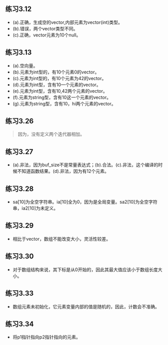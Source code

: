 ## 练习3.12
* (a).正确，生成空的vector,内部元素为vector(int)类型。
* (b).错误，两个vector类型不同。
* (c).正确，vector元素为10个null。
 
## 练习3.13
* (a).空向量。
* (b).元素为int型的，有10个元素0的vector。
* (c).元素为int型的，有10个元素为42的vector。
* (d).元素为int型，含有10一个元素的vector。
* (e).元素为int型，含有10,42两个元素的vector。
* (f).元素为string型，含有10这一个元素的vector。
* (g).元素为string型，含有10，hi两个元素的vector。
## 练习3.26
> 因为，没有定义两个迭代器相加。
## 练习3.27
* (a).非法，因为buf_size不是常量表达式；(b).合法。(c).非法，这个编译的时候不知道函数结果。(d).非法，因为有12个元素。
## 练习3.28
* sa[10]为全空字符串。ia[10]全为0，因为是全局变量。sa2[10]为全空字符串，ia2[10]为未定义。
## 练习3.29
* 相比于vector，数组不能改变大小，灵活性较差。
## 练习3.30
* 对于数组结构来说，其下标是从0开始的，因此其最大值应该小于数组长度大小。
## 练习3.33
* 数组元素未初始化，它元素变量内部的值是随机的，因此，计数会不准确。
## 练习3.34
* 将p1指针指向p2指针指向的元素。
